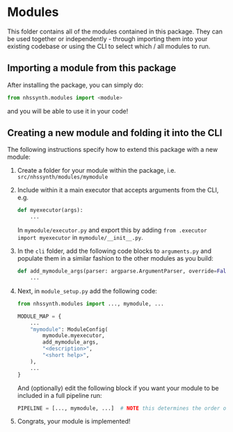 # Modules

This folder contains all of the modules contained in this package. They can be used together or independently - through importing them into your existing codebase or using the CLI to select which / all modules to run.

## Importing a module from this package

After installing the package, you can simply do:
```python
from nhssynth.modules import <module>
```
and you will be able to use it in your code!

## Creating a new module and folding it into the CLI

The following instructions specify how to extend this package with a new module:

1. Create a folder for your module within the package, i.e. `src/nhssynth/modules/mymodule`
2. Include within it a main executor that accepts arguments from the CLI, e.g.

    ```python
    def myexecutor(args):
        ...
    ```

    In `mymodule/executor.py` and export this by adding `from .executor import myexecutor` in `mymodule/__init__.py`.

3. In the `cli` folder, add the following code blocks to `arguments.py` and populate them in a similar fashion to the other modules as you build:

    ```python
    def add_mymodule_args(parser: argparse.ArgumentParser, override=False):
        ...
    ```

4. Next, in `module_setup.py` add the following code:

    ```python
    from nhssynth.modules import ..., mymodule, ...
    ```

    ```python
    MODULE_MAP = {
        ...
        "mymodule": ModuleConfig(
            mymodule.myexecutor,
            add_mymodule_args,
            "<description>",
            "<short help>",
        ),
        ...
    }
    ```

    And (optionally) edit the following block if you want your module to be included in a full pipeline run:

    ```python
    PIPELINE = [..., mymodule, ...]  # NOTE this determines the order of a pipeline run
    ```

5. Congrats, your module is implemented!

